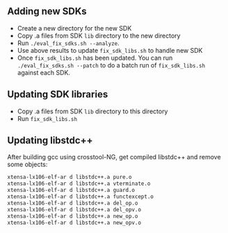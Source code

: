 ## Adding new SDKs

- Create a new directory for the new SDK
- Copy .a files from SDK `lib` directory to the new directory
- Run `./eval_fix_sdks.sh --analyze`.
- Use above results to update `fix_sdk_libs.sh` to handle new SDK
- Once `fix_sdk_libs.sh` has been updated. You can run `./eval_fix_sdks.sh --patch` to do a batch run of `fix_sdk_libs.sh` against each SDK.

## Updating SDK libraries

- Copy .a files from SDK `lib` directory to this directory
- Run `fix_sdk_libs.sh`


## Updating libstdc++

After building gcc using crosstool-NG, get compiled libstdc++ and remove some objects:

```bash
xtensa-lx106-elf-ar d libstdc++.a pure.o
xtensa-lx106-elf-ar d libstdc++.a vterminate.o
xtensa-lx106-elf-ar d libstdc++.a guard.o
xtensa-lx106-elf-ar d libstdc++.a functexcept.o
xtensa-lx106-elf-ar d libstdc++.a del_op.o
xtensa-lx106-elf-ar d libstdc++.a del_opv.o
xtensa-lx106-elf-ar d libstdc++.a new_op.o
xtensa-lx106-elf-ar d libstdc++.a new_opv.o
```
